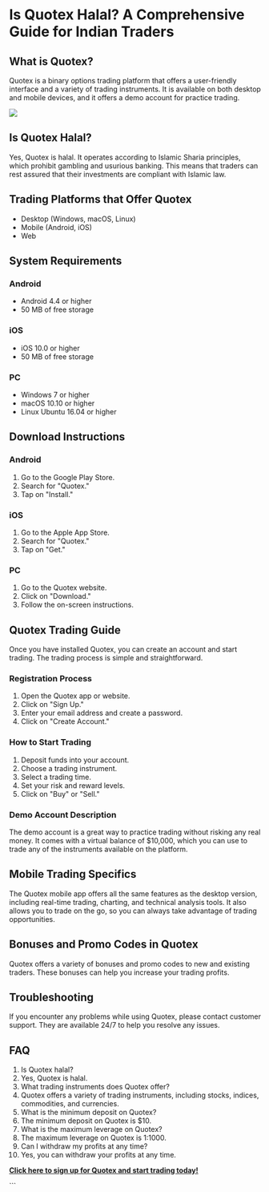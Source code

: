# Is Quotex Halal? A Comprehensive Guide for Indian Traders

## What is Quotex?

Quotex is a binary options trading platform that offers a user-friendly
interface and a variety of trading instruments. It is available on both
desktop and mobile devices, and it offers a demo account for practice
trading.

[![](https://static.quotex.io/files/4_en/300_250.jpg)](https://traff.sbs/brokerqxlid)

## Is Quotex Halal?

Yes, Quotex is halal. It operates according to Islamic Sharia
principles, which prohibit gambling and usurious banking. This means
that traders can rest assured that their investments are compliant with
Islamic law.

## Trading Platforms that Offer Quotex

-   Desktop (Windows, macOS, Linux)
-   Mobile (Android, iOS)
-   Web

## System Requirements

### Android

-   Android 4.4 or higher
-   50 MB of free storage

### iOS

-   iOS 10.0 or higher
-   50 MB of free storage

### PC

-   Windows 7 or higher
-   macOS 10.10 or higher
-   Linux Ubuntu 16.04 or higher

## Download Instructions

### Android

1.  Go to the Google Play Store.
2.  Search for "Quotex."
3.  Tap on "Install."

### iOS

1.  Go to the Apple App Store.
2.  Search for "Quotex."
3.  Tap on "Get."

### PC

1.  Go to the Quotex website.
2.  Click on "Download."
3.  Follow the on-screen instructions.

## Quotex Trading Guide

Once you have installed Quotex, you can create an account and start
trading. The trading process is simple and straightforward.

### Registration Process

1.  Open the Quotex app or website.
2.  Click on "Sign Up."
3.  Enter your email address and create a password.
4.  Click on "Create Account."

### How to Start Trading

1.  Deposit funds into your account.
2.  Choose a trading instrument.
3.  Select a trading time.
4.  Set your risk and reward levels.
5.  Click on "Buy" or "Sell."

### Demo Account Description

The demo account is a great way to practice trading without risking any
real money. It comes with a virtual balance of \$10,000, which you can
use to trade any of the instruments available on the platform.

## Mobile Trading Specifics

The Quotex mobile app offers all the same features as the desktop
version, including real-time trading, charting, and technical analysis
tools. It also allows you to trade on the go, so you can always take
advantage of trading opportunities.

## Bonuses and Promo Codes in Quotex

Quotex offers a variety of bonuses and promo codes to new and existing
traders. These bonuses can help you increase your trading profits.

## Troubleshooting

If you encounter any problems while using Quotex, please contact
customer support. They are available 24/7 to help you resolve any
issues.

## FAQ

1.  Is Quotex halal?
2.  Yes, Quotex is halal.
3.  What trading instruments does Quotex offer?
4.  Quotex offers a variety of trading instruments, including stocks,
    indices, commodities, and currencies.
5.  What is the minimum deposit on Quotex?
6.  The minimum deposit on Quotex is \$10.
7.  What is the maximum leverage on Quotex?
8.  The maximum leverage on Quotex is 1:1000.
9.  Can I withdraw my profits at any time?
10. Yes, you can withdraw your profits at any time.

**[Click here to sign up for Quotex and start trading
today!](\%22https://traff.sbs/brokerqxsignup\%22)**

\`\`\`

